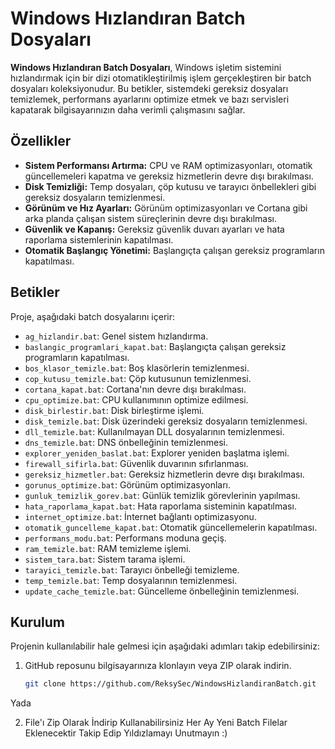 # Windows Hızlandıran Batch Dosyaları

**Windows Hızlandıran Batch Dosyaları**, Windows işletim sistemini hızlandırmak için bir dizi otomatikleştirilmiş işlem gerçekleştiren bir batch dosyaları koleksiyonudur. Bu betikler, sistemdeki gereksiz dosyaları temizlemek, performans ayarlarını optimize etmek ve bazı servisleri kapatarak bilgisayarınızın daha verimli çalışmasını sağlar.

## Özellikler

- **Sistem Performansı Artırma:** CPU ve RAM optimizasyonları, otomatik güncellemeleri kapatma ve gereksiz hizmetlerin devre dışı bırakılması.
- **Disk Temizliği:** Temp dosyaları, çöp kutusu ve tarayıcı önbellekleri gibi gereksiz dosyaların temizlenmesi.
- **Görünüm ve Hız Ayarları:** Görünüm optimizasyonları ve Cortana gibi arka planda çalışan sistem süreçlerinin devre dışı bırakılması.
- **Güvenlik ve Kapanış:** Gereksiz güvenlik duvarı ayarları ve hata raporlama sistemlerinin kapatılması.
- **Otomatik Başlangıç Yönetimi:** Başlangıçta çalışan gereksiz programların kapatılması.

## Betikler

Proje, aşağıdaki batch dosyalarını içerir:

- `ag_hizlandir.bat`: Genel sistem hızlandırma.
- `baslangic_programlari_kapat.bat`: Başlangıçta çalışan gereksiz programların kapatılması.
- `bos_klasor_temizle.bat`: Boş klasörlerin temizlenmesi.
- `cop_kutusu_temizle.bat`: Çöp kutusunun temizlenmesi.
- `cortana_kapat.bat`: Cortana'nın devre dışı bırakılması.
- `cpu_optimize.bat`: CPU kullanımının optimize edilmesi.
- `disk_birlestir.bat`: Disk birleştirme işlemi.
- `disk_temizle.bat`: Disk üzerindeki gereksiz dosyaların temizlenmesi.
- `dll_temizle.bat`: Kullanılmayan DLL dosyalarının temizlenmesi.
- `dns_temizle.bat`: DNS önbelleğinin temizlenmesi.
- `explorer_yeniden_baslat.bat`: Explorer yeniden başlatma işlemi.
- `firewall_sifirla.bat`: Güvenlik duvarının sıfırlanması.
- `gereksiz_hizmetler.bat`: Gereksiz hizmetlerin devre dışı bırakılması.
- `gorunus_optimize.bat`: Görünüm optimizasyonları.
- `gunluk_temizlik_gorev.bat`: Günlük temizlik görevlerinin yapılması.
- `hata_raporlama_kapat.bat`: Hata raporlama sisteminin kapatılması.
- `internet_optimize.bat`: İnternet bağlantı optimizasyonu.
- `otomatik_guncelleme_kapat.bat`: Otomatik güncellemelerin kapatılması.
- `performans_modu.bat`: Performans moduna geçiş.
- `ram_temizle.bat`: RAM temizleme işlemi.
- `sistem_tara.bat`: Sistem tarama işlemi.
- `tarayici_temizle.bat`: Tarayıcı önbelleği temizleme.
- `temp_temizle.bat`: Temp dosyalarının temizlenmesi.
- `update_cache_temizle.bat`: Güncelleme önbelleğinin temizlenmesi.

## Kurulum

Projenin kullanılabilir hale gelmesi için aşağıdaki adımları takip edebilirsiniz:

1. GitHub reposunu bilgisayarınıza klonlayın veya ZIP olarak indirin.
   ```bash
   git clone https://github.com/ReksySec/WindowsHizlandiranBatch.git

Yada


2. File'ı Zip Olarak İndirip Kullanabilirsiniz Her Ay Yeni Batch Filelar Eklenecektir Takip Edip Yıldızlamayı Unutmayın :)
